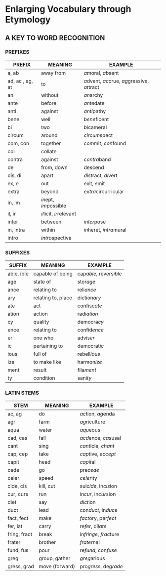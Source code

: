 # Enlarging Vocabulary through Etymology
## A KEY TO WORD RECOGNITION

### PREFIXES

| PREFIX | MEANING | EXAMPLE |
|--------|---------|---------|
|a, ab | away from| *a*moral, *ab*sent|
|ad, ac , ag, at| to | *a*dvent, *ac*crue, *ag*gressive, *at*tract|
|an| without| *an*archy |
|ante| before| *ante*date|
|anti| against|*anti*pathy|
|bene| well|*bene*ficent|
|bi| two|*bi*cameral|
|circum| around|*circum*spect|
|com, con| together|*com*mit, *con*found|
|col| *col*late|
|contra| against|*contra*band|
|de| from, down|descend|
|dis, di| apart|*dis*tract, *di*vert|
|ex, e| out| *ex*it, *e*mit|
|extra| beyond|*extra*circurricular|
|in, im| *in*ept, *im*possible|
|il, ir|*il*licit, *ir*relevant|
|inter|between|*inter*pose|
|in, intra|within|*in*heret, *intra*mural|
|intro|*intro*spective|




### SUFFIXES
| SUFFIX | MEANING | EXAMPLE |
|--------|---------|---------|
|able, ible|capable of being|cap*able*, revers*ible*|
|age|state of|stor*age*|
|ance|relating to| reli*ance*|
|ary|relating to, place|diction*ary*|
|ate| act| confisc*ate*|
|ation|action|radi*ation*|
|cy|quality|democra*cy*|
|ence|relating to|confid*ence*|
|er|one who|advis*er*|
|ic|pertaining to|democrat*ic*|
|ious|full of|rebell*ious*|
|ize|to make like|harmon*ize*|
|ment|result|fila*ment*|
|ty|condition|sani*ty*|

### LATIN STEMS
| STEM | MEANING | EXAMPLE |
|------|---------|---------|
|ac, ag|do|*ac*tion, *ag*enda|
|agr|farm|*agr*iculture|
|aqua|water|*aqu*eous|
|cad, cas|fall|*acd*ence, *cas*usal|
|cant|sing|*cant*icle, *chant*|
|cap, cep|take|*cap*tive, ac*cept*|
|capit|head|*capit*al|
|cede|go|pre*cede*|
|celer|speed|*celer*ity|
|cide, cis|kill, cut|sui*cide*, in*cis*ion|
|cur, curs|run|in*cur*, in*cur*sion|
|diet|say|*dict*ion|
|duct|lead|con*duct*, in*duce*|
|fact, fect|make| *fact*ory, per*fect*|
|fer, lat|carry|re*fer*, di*late*|
|fring, fract|break|in*fringe*, *frac*ture|
|frater|brother|*frater*nal|
|fund, fus|pour|re*fund*, con*fuse*|
|greg|group, gather|*greg*arious|
|gress, grad|move (forward)|pro*gress*, de*grade*|



